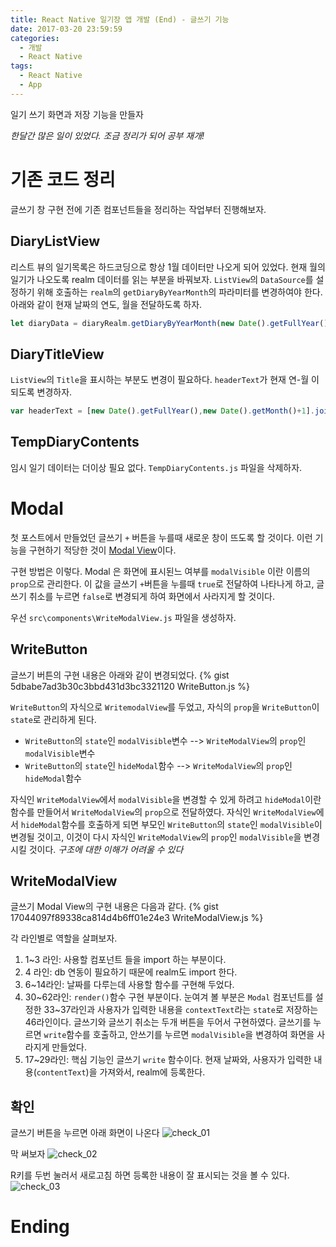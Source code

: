 ```yaml
---
title: React Native 일기장 앱 개발 (End) - 글쓰기 기능
date: 2017-03-20 23:59:59
categories:
  - 개발
  - React Native
tags:
  - React Native
  - App
---
```


일기 쓰기 화면과 저장 기능을 만들자

<!-- more -->

_한달간 많은 일이 있었다. 조금 정리가 되어 공부 재개!_

# 기존 코드 정리
글쓰기 창 구현 전에 기존 컴포넌트들을 정리하는 작업부터 진행해보자.

## DiaryListView

리스트 뷰의 일기목록은 하드코딩으로 항상 1월 데이터만 나오게 되어 있었다.
현재 월의 일기가 나오도록 realm 데이터를 읽는 부분을 바꿔보자.
`ListView`의 `DataSource`를 설정하기 위해 호출하는 `realm`의 `getDiaryByYearMonth`의 파라미터를 변경하여야 한다. 아래와 같이 현재 날짜의 연도, 월을 전달하도록 하자.
```javascript
let diaryData = diaryRealm.getDiaryByYearMonth(new Date().getFullYear(),new Date().getMonth());
```

## DiaryTitleView

`ListView`의 `Title`을 표시하는 부분도 변경이 필요하다.
`headerText`가 현재 연-월 이 되도록 변경하자.
```javascript
var headerText = [new Date().getFullYear(),new Date().getMonth()+1].join(' - ');
```

## TempDiaryContents

임시 일기 데이터는 더이상 필요 없다. `TempDiaryContents.js` 파일을 삭제하자.

# Modal
첫 포스트에서 만들었던 글쓰기 `+` 버튼을 누를때
새로운 창이 뜨도록 할 것이다.
이런 기능을 구현하기 적당한 것이 [Modal View][react-native-modal-link]이다.

구현 방법은 이렇다.
Modal 은 화면에 표시된느 여부를 `modalVisible` 이란 이름의 `prop`으로 관리한다. 이 값을 글쓰기 `+`버튼을 누를때 `true`로 전달하여 나타나게 하고, 글쓰기 취소를 누르면 `false`로 변경되게 하여 화면에서 사라지게 할 것이다.

우선 `src\components\WriteModalView.js` 파일을 생성하자.

## WriteButton

글쓰기 버튼의 구현 내용은 아래와 같이 변경되었다.
{% gist 5dbabe7ad3b30c3bbd431d3bc3321120 WriteButton.js %}

`WriteButton`의 자식으로 `WritemodalView`를 두었고, 자식의 `prop`을 `WriteButton`이 `state`로 관리하게 된다.
- `WriteButton`의 `state`인 `modalVisible`변수 --> `WriteModalView`의 `prop`인 `modalVisible`변수
- `WriteButton`의 `state`인 `hideModal`함수 --> `WriteModalView`의 `prop`인 `hideModal`함수

자식인 `WriteModalView`에서 `modalVisible`을 변경할 수 있게 하려고
`hideModal`이란 함수를 만들어서 `WriteModalView`의 `prop`으로 전달하였다.
자식인 `WriteModalView`에서 `hideModal`함수를 호출하게 되면
부모인 `WriteButton`의 `state`인 `modalVisible`이 변경될 것이고,
이것이 다시 자식인 `WriteModalView`의 `prop`인 `modalVisible`을 변경시킬 것이다.
_구조에 대한 이해가 어려울 수 있다_


## WriteModalView

글쓰기 Modal View의 구현 내용은 다음과 같다.
{% gist 17044097f89338ca814d4b6ff01e24e3 WriteModalView.js %}

각 라인별로 역할을 살펴보자.
1. 1~3 라인: 사용할 컴포넌트 들을 import 하는 부분이다.
2. 4 라인: db 연동이 필요하기 때문에 realm도 import 한다.
3. 6~14라인: 날짜를 다루는데 사용할 함수를 구현해 두었다.
4. 30~62라인: `render()`함수 구현 부분이다. 눈여겨 볼 부분은 `Modal` 컴포넌트를 설정한 33~37라인과 사용자가 입력한 내용을 `contextText`라는 `state`로 저장하는 46라인이다. 글쓰기와 글쓰기 취소는 두개 버튼을 두어서 구현하였다. 글쓰기를 누르면 `write`함수를 호출하고, 안쓰기를 누르면 `modalVisible`을 변경하여 화면을 사라지게 만들었다.
5. 17~29라인: 핵심 기능인 글쓰기 `write` 함수이다. 현재 날짜와, 사용자가 입력한 내용(`contentText`)을 가져와서, realm에 등록한다.

## 확인

글쓰기 버튼을 누르면 아래 화면이 나온다
![check_01](last_01.png)

막 써보자
![check_02](last_02.png)

R키를 두번 눌러서 새로고침 하면 등록한 내용이 잘 표시되는 것을 볼 수 있다.
![check_03](last_03.png)

# Ending

[react-native-modal-link]: <https://facebook.github.io/react-native/docs/modal.html>
